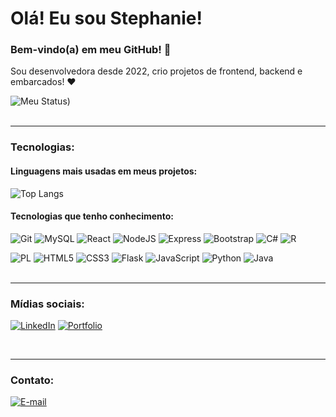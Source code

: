 # Olá! Eu sou Stephanie!
### Bem-vindo(a) em meu GitHub! 👋
Sou desenvolvedora desde 2022, crio projetos de frontend, backend e embarcados! :heart:



![Meu Status](https://github-readme-stats.vercel.app/api?username=GreatestSteph&show_icons=true&bg_color=00000000))<br><br>

---

### Tecnologias:

#### Linguagens mais usadas em meus projetos:

![Top Langs](https://github-readme-stats.vercel.app/api/top-langs/?username=GreatestSteph&layout=compact&bg_color=00000000)<br>

#### Tecnologias que tenho conhecimento:

![Git](https://img.shields.io/badge/GIT-E44C30?style=for-the-badge&logo=git&logoColor=white)
![MySQL](https://img.shields.io/badge/MySQL-00000F?style=for-the-badge&logo=mysql&logoColor=white)
![React](https://img.shields.io/badge/React-20232A?style=for-the-badge&logo=react&logoColor=61DAFB)
![NodeJS](https://img.shields.io/badge/node.js-6DA55F?style=for-the-badge&logo=node.js&logoColor=white)
![Express](https://img.shields.io/badge/express.js-%23404d59.svg?style=for-the-badge&logo=express&logoColor=%2361DAFB)
![Bootstrap](https://img.shields.io/badge/-boostrap-0D1117?style=for-the-badge&logo=bootstrap&labelColor=0D1117)
![C#](https://img.shields.io/badge/C%23-239120?style=for-the-badge&logo=c-sharp&logoColor=white)
![R](https://img.shields.io/badge/R-276DC3?style=for-the-badge&logo=r&logoColor=white)

![PL](https://img.shields.io/badge/PL%2FSQL-FFFFFF?style=for-the-badge&logo=oracle&logoColor=FF0000&labelColor=FFFFFF&color=FF0000)
![HTML5](https://img.shields.io/badge/HTML5-E34F26?style=for-the-badge&logo=html5&logoColor=white)
![CSS3](https://img.shields.io/badge/CSS3-1572B6?style=for-the-badge&logo=css3&logoColor=white)
![Flask](https://img.shields.io/badge/flask-%23000.svg?style=for-the-badge&logo=flask&logoColor=white)
![JavaScript](https://img.shields.io/badge/JavaScript-F7DF1E?style=for-the-badge&logo=javascript&logoColor=black)
![Python](https://img.shields.io/badge/python-3670A0?style=for-the-badge&logo=python&logoColor=ffdd54)
![Java](https://img.shields.io/badge/java-%23ED8B00.svg?style=for-the-badge&logo=openjdk&logoColor=white) <br><br>


---

### Mídias sociais:

[![LinkedIn](https://img.shields.io/badge/LinkedIn-0077B5?style=for-the-badge&logo=linkedin&logoColor=white)](https://www.linkedin.com/in/stephanie-thawane-cavalcante-madia-913150251/)
[![Portfolio](https://img.shields.io/badge/Dio.me-330F63?style=for-the-badge&logoColor=white)](https://www.dio.me/users/tatazinha_madia)

<br>

---

### Contato:

[![E-mail](https://img.shields.io/badge/-Email-000?style=for-the-badge&logo=microsoft-outlook&logoColor=007BFF)](mailto:tatazinha_madia@hotmail.com)







<!--
**GreatestSteph/GreatestSteph** is a ✨ _special_ ✨ repository because its `README.md` (this file) appears on your GitHub profile.

Here are some ideas to get you started:

- 🔭 I’m currently working on ...
- 🌱 I’m currently learning ...
- 👯 I’m looking to collaborate on ...
- 🤔 I’m looking for help with ...
- 💬 Ask me about ...
- 📫 How to reach me: ...
- 😄 Pronouns: ...
- ⚡ Fun fact: ...
-->
